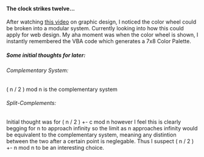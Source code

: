 <h4>The clock strikes twelve... </h4>

After watching [this video](https://www.youtube.com/watch?v=_2LLXnUdUIc) on graphic design,
I noticed the color wheel could be broken into a modular system. Currently looking into how this
could apply for web design. My aha moment was when the color wheel is shown, I instantly remembered 
the VBA code which generates a 7x8 Color Palette. 


<h5>Some initial thoughts for later:</h5>

<h6>Complementary System: </h6>

( n / 2 ) mod n is the complementary system


<h6>Split-Complements:</h6>

Initial thought was for ( n / 2 ) +- c mod n however I feel this is clearly begging for n to approach infinity
so the limit as n approaches infinity would be equivalent to the complementary system, meaning any distintion 
between the two after a certain point is neglegable. Thus I suspect ( n / 2 ) +- n mod n to be an interesting choice. 
